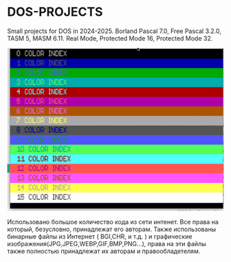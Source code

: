 # DOS-PROJECTS
Small projects for DOS in 2024-2025. Borland Pascal 7.0, Free Pascal 3.2.0, TASM 5, MASM 6.11. Real Mode, Protected Mode 16, Protected Mode 32.

![alt text](https://github.com/adm-academic/DOS-PROJECTS/blob/main/SCRSHOTS/ANIM1.GIF?raw=true=250x250)

Использовано большое количество кода из сети интенет. Все права на который, безусловно, принадлежат его авторам.
Также использованы бинарные файлы из Интернет ( BGI,CHR, и т.д. ) и графические изображения(JPG,JPEG,WEBP,GIF,BMP,PNG...), права на эти файлы также полностью принадлежат их авторам и правообладетелям.
